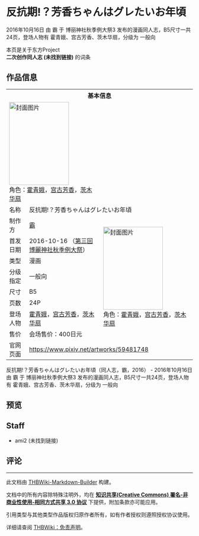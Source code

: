 # 反抗期!？芳香ちゃんはグレたいお年頃

<!-- source html: G:\repos\THBWiki-Markdown-Builder\THBWikiMarkdown\Temp\main\f\fe\ns0%3A%E5%8F%8D%E6%8A%97%E6%9C%9F%21%EF%BC%9F%E8%8A%B3%E9%A6%99%E3%81%A1%E3%82%83%E3%82%93%E3%81%AF%E3%82%B0%E3%83%AC%E3%81%9F%E3%81%84%E3%81%8A%E5%B9%B4%E9%A0%83.html -->

2016年10月16日 由 霸 于 博丽神社秋季例大祭3 发布的漫画同人志，B5尺寸一共24页，登场人物有 霍青娥、宫古芳香、茨木华扇，分级为 一般向

本页是关于东方Project  
 **二次创作同人志 (未找到链接)** 的词条

## 作品信息

<table><tbody><tr><th colspan="3">基本信息</th></tr><tr><td class="cover-artwork-mobile" colspan="2"><a href="./文件-反抗期!？芳香ちゃんはグレたいお年頃封面.jpg.md" class="image" title="封面图片"><img alt="封面图片" src="https://upload.thwiki.cc/thumb/5/5d/%E5%8F%8D%E6%8A%97%E6%9C%9F%21%EF%BC%9F%E8%8A%B3%E9%A6%99%E3%81%A1%E3%82%83%E3%82%93%E3%81%AF%E3%82%B0%E3%83%AC%E3%81%9F%E3%81%84%E3%81%8A%E5%B9%B4%E9%A0%83%E5%B0%81%E9%9D%A2.jpg/161px-%E5%8F%8D%E6%8A%97%E6%9C%9F%21%EF%BC%9F%E8%8A%B3%E9%A6%99%E3%81%A1%E3%82%83%E3%82%93%E3%81%AF%E3%82%B0%E3%83%AC%E3%81%9F%E3%81%84%E3%81%8A%E5%B9%B4%E9%A0%83%E5%B0%81%E9%9D%A2.jpg" decoding="async" loading="lazy" width="161" height="224" srcset="https://upload.thwiki.cc/thumb/5/5d/%E5%8F%8D%E6%8A%97%E6%9C%9F%21%EF%BC%9F%E8%8A%B3%E9%A6%99%E3%81%A1%E3%82%83%E3%82%93%E3%81%AF%E3%82%B0%E3%83%AC%E3%81%9F%E3%81%84%E3%81%8A%E5%B9%B4%E9%A0%83%E5%B0%81%E9%9D%A2.jpg/241px-%E5%8F%8D%E6%8A%97%E6%9C%9F%21%EF%BC%9F%E8%8A%B3%E9%A6%99%E3%81%A1%E3%82%83%E3%82%93%E3%81%AF%E3%82%B0%E3%83%AC%E3%81%9F%E3%81%84%E3%81%8A%E5%B9%B4%E9%A0%83%E5%B0%81%E9%9D%A2.jpg 1.5x, https://upload.thwiki.cc/thumb/5/5d/%E5%8F%8D%E6%8A%97%E6%9C%9F%21%EF%BC%9F%E8%8A%B3%E9%A6%99%E3%81%A1%E3%82%83%E3%82%93%E3%81%AF%E3%82%B0%E3%83%AC%E3%81%9F%E3%81%84%E3%81%8A%E5%B9%B4%E9%A0%83%E5%B0%81%E9%9D%A2.jpg/321px-%E5%8F%8D%E6%8A%97%E6%9C%9F%21%EF%BC%9F%E8%8A%B3%E9%A6%99%E3%81%A1%E3%82%83%E3%82%93%E3%81%AF%E3%82%B0%E3%83%AC%E3%81%9F%E3%81%84%E3%81%8A%E5%B9%B4%E9%A0%83%E5%B0%81%E9%9D%A2.jpg 2x" data-file-width="480" data-file-height="669"></a><div class="cover-char">角色：<a href="./霍青娥.md" title="霍青娥">霍青娥</a>，<a href="./宫古芳香.md" title="宫古芳香">宫古芳香</a>，<a href="./茨木华扇.md" title="茨木华扇">茨木华扇</a></div></td>
</tr><tr><td class="label">名称</td><td colspan="2"> 反抗期!？芳香ちゃんはグレたいお年頃 </td></tr><tr><td class="label">制作方</td><td><a href="./霸.md" title="霸">霸</a></td><td class="cover-artwork" rowspan="8" style="min-width:224px;"><a href="./文件-反抗期!？芳香ちゃんはグレたいお年頃封面.jpg.md" class="image" title="封面图片"><img alt="封面图片" src="https://upload.thwiki.cc/thumb/5/5d/%E5%8F%8D%E6%8A%97%E6%9C%9F%21%EF%BC%9F%E8%8A%B3%E9%A6%99%E3%81%A1%E3%82%83%E3%82%93%E3%81%AF%E3%82%B0%E3%83%AC%E3%81%9F%E3%81%84%E3%81%8A%E5%B9%B4%E9%A0%83%E5%B0%81%E9%9D%A2.jpg/161px-%E5%8F%8D%E6%8A%97%E6%9C%9F%21%EF%BC%9F%E8%8A%B3%E9%A6%99%E3%81%A1%E3%82%83%E3%82%93%E3%81%AF%E3%82%B0%E3%83%AC%E3%81%9F%E3%81%84%E3%81%8A%E5%B9%B4%E9%A0%83%E5%B0%81%E9%9D%A2.jpg" decoding="async" loading="lazy" width="161" height="224" srcset="https://upload.thwiki.cc/thumb/5/5d/%E5%8F%8D%E6%8A%97%E6%9C%9F%21%EF%BC%9F%E8%8A%B3%E9%A6%99%E3%81%A1%E3%82%83%E3%82%93%E3%81%AF%E3%82%B0%E3%83%AC%E3%81%9F%E3%81%84%E3%81%8A%E5%B9%B4%E9%A0%83%E5%B0%81%E9%9D%A2.jpg/241px-%E5%8F%8D%E6%8A%97%E6%9C%9F%21%EF%BC%9F%E8%8A%B3%E9%A6%99%E3%81%A1%E3%82%83%E3%82%93%E3%81%AF%E3%82%B0%E3%83%AC%E3%81%9F%E3%81%84%E3%81%8A%E5%B9%B4%E9%A0%83%E5%B0%81%E9%9D%A2.jpg 1.5x, https://upload.thwiki.cc/thumb/5/5d/%E5%8F%8D%E6%8A%97%E6%9C%9F%21%EF%BC%9F%E8%8A%B3%E9%A6%99%E3%81%A1%E3%82%83%E3%82%93%E3%81%AF%E3%82%B0%E3%83%AC%E3%81%9F%E3%81%84%E3%81%8A%E5%B9%B4%E9%A0%83%E5%B0%81%E9%9D%A2.jpg/321px-%E5%8F%8D%E6%8A%97%E6%9C%9F%21%EF%BC%9F%E8%8A%B3%E9%A6%99%E3%81%A1%E3%82%83%E3%82%93%E3%81%AF%E3%82%B0%E3%83%AC%E3%81%9F%E3%81%84%E3%81%8A%E5%B9%B4%E9%A0%83%E5%B0%81%E9%9D%A2.jpg 2x" data-file-width="480" data-file-height="669"></a><div class="cover-char">角色：<a href="./霍青娥.md" title="霍青娥">霍青娥</a>，<a href="./宫古芳香.md" title="宫古芳香">宫古芳香</a>，<a href="./茨木华扇.md" title="茨木华扇">茨木华扇</a></div></td>
</tr><tr><td class="label">首发日期</td><td>2016-10-16&#160;（<a href="/展会作品列表?e=%E5%8D%9A%E4%B8%BD%E7%A5%9E%E7%A4%BE%E7%A7%8B%E5%AD%A3%E4%BE%8B%E5%A4%A7%E7%A5%AD%233">第三回 博麗神社秋季例大祭</a>）</td></tr><tr><td class="label">类型</td><td>漫画</td></tr><tr><td class="label">分级指定</td><td>一般向</td></tr><tr><td class="label">尺寸</td><td>B5</td></tr><tr><td class="label">页数</td><td>24P</td></tr><tr><td class="label">登场人物</td><td><a href="./霍青娥.md" title="霍青娥">霍青娥</a>，<a href="./宫古芳香.md" title="宫古芳香">宫古芳香</a>，<a href="./茨木华扇.md" title="茨木华扇">茨木华扇</a></td></tr><tr><td class="label">售价</td><td>会场售价：400日元</td></tr>
<tr><td class="label">官网页面</td><td colspan="2"><a rel="nofollow" class="external free" href="https://www.pixiv.net/artworks/59481748">https://www.pixiv.net/artworks/59481748</a></td></tr></tbody></table>

反抗期!？芳香ちゃんはグレたいお年頃（同人志，霸，2016） - 2016年10月16日 由 霸 于 博丽神社秋季例大祭3 发布的漫画同人志，B5尺寸一共24页，登场人物有 霍青娥、宫古芳香、茨木华扇，分级为 一般向

## 预览

## Staff
- ami2 (未找到链接)


## 评论




---

此文档由 [THBWiki-Markdown-Builder](https://github.com/Delsin-Yu/THBWiki-Markdown-Builder) 构建。

文档中的所有内容除特殊注明外，均在 [**知识共享(Creative Commons) 署名-非商业性使用-相同方式共享 3.0 协议**](https://creativecommons.org/licenses/by-sa/3.0/deed.zh-hans) 下提供，附加条款亦可能应用。

引用类型与其他类型作品版权归原作者所有，如有作者授权则遵照授权协议使用。

详细请查阅 [THBWiki：免责声明](https://thbwiki.cc/THBWiki:%E5%85%8D%E8%B4%A3%E5%A3%B0%E6%98%8E)。

